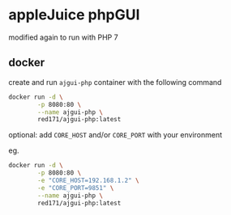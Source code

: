 # appleJuice phpGUI

modified again to run with PHP 7

## docker

create and run `ajgui-php` container with the following command

```bash
docker run -d \
        -p 8080:80 \
        --name ajgui-php \
        red171/ajgui-php:latest
```

optional: add `CORE_HOST` and/or `CORE_PORT` with your environment

eg.

```bash
docker run -d \
        -p 8080:80 \
        -e "CORE_HOST=192.168.1.2" \
        -e "CORE_PORT=9851" \
        --name ajgui-php \
        red171/ajgui-php:latest
```